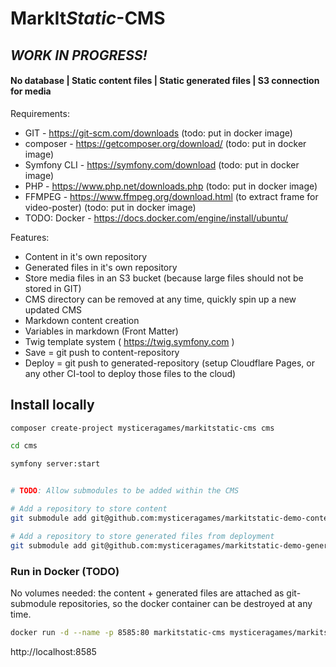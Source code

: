 # **MarkIt***Static*-CMS

## *WORK IN PROGRESS!*

#### No database | Static content files | Static generated files | S3 connection for media

Requirements:

- GIT - https://git-scm.com/downloads (todo: put in docker image)
- composer - https://getcomposer.org/download/ (todo: put in docker image)
- Symfony CLI - https://symfony.com/download (todo: put in docker image)
- PHP - https://www.php.net/downloads.php (todo: put in docker image)
- FFMPEG - https://www.ffmpeg.org/download.html (to extract frame for video-poster) (todo: put in docker image)
- TODO: Docker - https://docs.docker.com/engine/install/ubuntu/

Features:

- Content in it's own repository
- Generated files in it's own repository
- Store media files in an S3 bucket (because large files should not be stored in GIT)
- CMS directory can be removed at any time, quickly spin up a new updated CMS
- Markdown content creation
- Variables in markdown (Front Matter)
- Twig template system ( https://twig.symfony.com )
- Save = git push to content-repository
- Deploy = git push to generated-repository (setup Cloudflare Pages, or any other CI-tool to deploy those files to the cloud)

## Install locally

```bash
composer create-project mysticeragames/markitstatic-cms cms

cd cms

symfony server:start


# TODO: Allow submodules to be added within the CMS

# Add a repository to store content
git submodule add git@github.com:mysticeragames/markitstatic-demo-content.git content

# Add a repository to store generated files from deployment
git submodule add git@github.com:mysticeragames/markitstatic-demo-generated.git generated
```

### Run in Docker (TODO)

No volumes needed: the content + generated files are attached as git-submodule repositories, so the docker container can be destroyed at any time.

```bash
docker run -d --name -p 8585:80 markitstatic-cms mysticeragames/markitstatic-cms
```

http://localhost:8585
